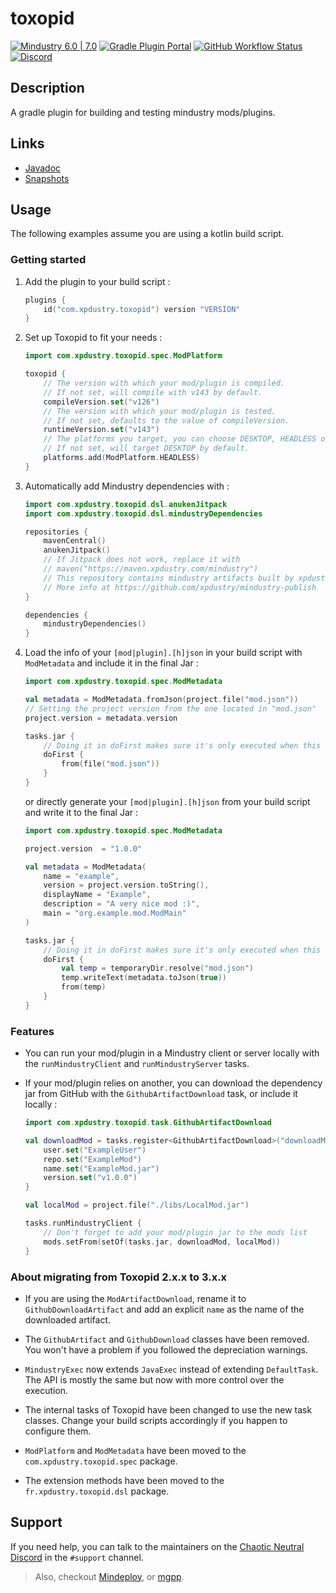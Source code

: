 # toxopid

[![Mindustry 6.0 | 7.0](https://img.shields.io/badge/Mindustry-6.0%20%7C%207.0-00b0b3)](https://github.com/Anuken/Mindustry/releases)
[![Gradle Plugin Portal](https://img.shields.io/gradle-plugin-portal/v/com.xpdustry.toxopid?color=00b0b3&logoColor=00b0b3&label=Gradle)](https://plugins.gradle.org/plugin/com.xpdustry.toxopid)
[![GitHub Workflow Status](https://img.shields.io/github/actions/workflow/status/Xpdustry/Toxopid/build.yml?color=00b0b3&label=Build)](https://github.com/Xpdustry/Toxopid/actions/workflows/build.yml)
[![Discord](https://img.shields.io/discord/519293558599974912?color=00b0b3&label=Discord)](https://discord.xpdustry.com)

## Description

A gradle plugin for building and testing mindustry mods/plugins.

## Links

- [Javadoc](https://maven.xpdustry.com/javadoc/releases/fr/xpdustry/toxopid/latest/)
- [Snapshots](https://maven.xpdustry.com/#/snapshots/fr/xpdustry/toxopid/)

## Usage

The following examples assume you are using a kotlin build script.

### Getting started

1. Add the plugin to your build script :

    ```gradle.kts
    plugins {
        id("com.xpdustry.toxopid") version "VERSION"
    }
    ```

2. Set up Toxopid to fit your needs :

    ```gradle.kts
    import com.xpdustry.toxopid.spec.ModPlatform

    toxopid {
        // The version with which your mod/plugin is compiled.
        // If not set, will compile with v143 by default.
        compileVersion.set("v126") 
        // The version with which your mod/plugin is tested.
        // If not set, defaults to the value of compileVersion.
        runtimeVersion.set("v143") 
        // The platforms you target, you can choose DESKTOP, HEADLESS or/and ANDROID.
        // If not set, will target DESKTOP by default.
        platforms.add(ModPlatform.HEADLESS)
    }
    ```

3. Automatically add Mindustry dependencies with :

    ```gradle.kts
    import com.xpdustry.toxopid.dsl.anukenJitpack
    import com.xpdustry.toxopid.dsl.mindustryDependencies

    repositories {
        mavenCentral()
        anukenJitpack()
        // If Jitpack does not work, replace it with
        // maven("https://maven.xpdustry.com/mindustry")
        // This repository contains mindustry artifacts built by xpdustry
        // More info at https://github.com/xpdustry/mindustry-publish
    }

    dependencies {
        mindustryDependencies()
    }
    ```

4. Load the info of your `[mod|plugin].[h]json` in your build script with `ModMetadata` and include it in the final
   Jar :

   ```gradle.kts
   import com.xpdustry.toxopid.spec.ModMetadata

   val metadata = ModMetadata.fromJson(project.file("mod.json"))
   // Setting the project version from the one located in "mod.json"
   project.version = metadata.version
   
   tasks.jar {
       // Doing it in doFirst makes sure it's only executed when this task runs
       doFirst {
           from(file("mod.json"))
       }
   }
   ```

   or directly generate your `[mod|plugin].[h]json` from your build script and write it to the final Jar :

   ```gradle.kts
   import com.xpdustry.toxopid.spec.ModMetadata

   project.version  = "1.0.0"
   
   val metadata = ModMetadata(
       name = "example",
       version = project.version.toString(),
       displayName = "Example",
       description = "A very nice mod :)",
       main = "org.example.mod.ModMain"
   )
   
   tasks.jar {
       // Doing it in doFirst makes sure it's only executed when this task runs
       doFirst {
           val temp = temporaryDir.resolve("mod.json")
           temp.writeText(metadata.toJson(true))
           from(temp)
       }
   }
   ```

### Features

- You can run your mod/plugin in a Mindustry client or server locally with the `runMindustryClient` and
  `runMindustryServer` tasks.

- If your mod/plugin relies on another, you can download the dependency jar from GitHub with
  the `GithubArtifactDownload` task, or include it locally :

  ```gradle.kts
  import com.xpdustry.toxopid.task.GithubArtifactDownload

  val downloadMod = tasks.register<GithubArtifactDownload>("downloadMod") {
      user.set("ExampleUser")
      repo.set("ExampleMod")
      name.set("ExampleMod.jar")
      version.set("v1.0.0")
  }
  
  val localMod = project.file("./libs/LocalMod.jar")
  
  tasks.runMindustryClient {
      // Don't forget to add your mod/plugin jar to the mods list
      mods.setFrom(setOf(tasks.jar, downloadMod, localMod))
  }
  ```

### About migrating from Toxopid 2.x.x to 3.x.x

- If you are using the `ModArtifactDownload`, rename it to `GithubDownloadArtifact` and add an explicit `name` as the
  name of the downloaded artifact.

- The `GithubArtifact` and `GithubDownload` classes have been removed. You won't have a problem if you followed the
  depreciation warnings.

- `MindustryExec` now extends `JavaExec` instead of extending `DefaultTask`. The API is mostly the same but now with
  more control over the execution.

- The internal tasks of Toxopid have been changed to use the new task classes. Change your build scripts accordingly if
  you happen to configure them.

- `ModPlatform` and `ModMetadata` have been moved to the `com.xpdustry.toxopid.spec` package.

- The extension methods have been moved to the `fr.xpdustry.toxopid.dsl` package.

## Support

If you need help, you can talk to the maintainers on the
[Chaotic Neutral Discord](https://discord.xpdustry.com) in the `#support` channel.

> Also, checkout [Mindeploy](https://github.com/NiChrosia/Mindeploy), or [mgpp](https://github.com/PlumyGame/mgpp).
